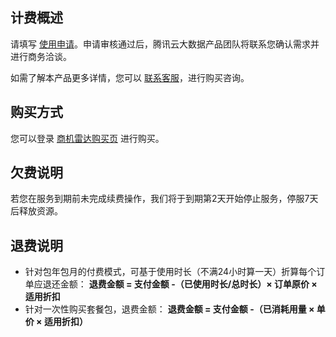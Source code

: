 ## 计费概述
请填写 [使用申请](https://cloud.tencent.com/apply/p/4yenovp383x)。申请审核通过后，腾讯云大数据产品团队将联系您确认需求并进行商务洽谈。

如需了解本产品更多详情，您可以 [联系客服](https://cloud.tencent.com/about/connect)，进行购买咨询。

## 购买方式
您可以登录 [商机雷达购买页](https://buy.cloud.tencent.com/brdm) 进行购买。

## 欠费说明
若您在服务到期前未完成续费操作，我们将于到期第2天开始停止服务，停服7天后释放资源。

## 退费说明
- 针对包年包月的付费模式，可基于使用时长（不满24小时算一天）折算每个订单应退还金额：
**退费金额 = 支付金额 -（已使用时长/总时长）× 订单原价 × 适用折扣**
- 针对一次性购买套餐包，退费金额：
**退费金额 = 支付金额 -（已消耗用量 × 单价 × 适用折扣）**
